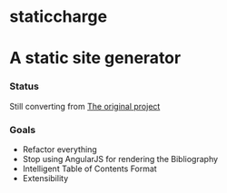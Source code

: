staticcharge
============

A static site generator
=======

### Status

Still converting from [The original project](https://github.com/AlexanderSelzer/personal-project-report)

### Goals

* Refactor everything
* Stop using AngularJS for rendering the Bibliography
* Intelligent Table of Contents Format
* Extensibility
